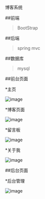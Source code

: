 博客系统
>
##前端
> BootStrap
>
##后端
>spring mvc
>
##数据库
>mysql 
>
##前台页面

*主页

![image](https://raw.githubusercontent.com/jinhang/Blog/master/pic/index.png)

*博客页面

![image](https://raw.githubusercontent.com/jinhang/Blog/master/pic/content.png)

*留言板

![image](https://raw.githubusercontent.com/jinhang/Blog/master/pic/liuyan.png)

*关于我

![image](https://raw.githubusercontent.com/jinhang/Blog/master/pic/about.png)

##后台页面

*后台管理

![image](https://raw.githubusercontent.com/jinhang/Blog/master/pic/backend.png)

